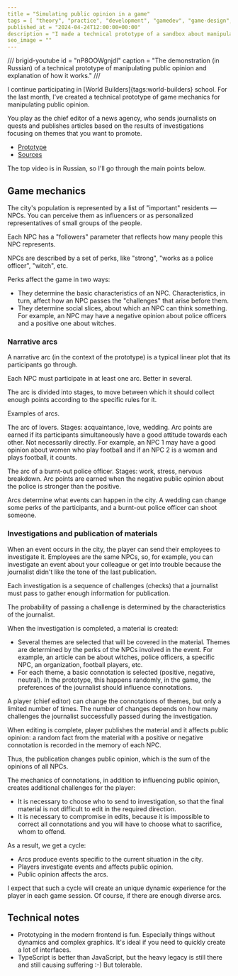 ```yaml
---
title = "Simulating public opinion in a game"
tags = [ "theory", "practice", "development", "gamedev", "game-design", "open-source", "procedural-content-generation", "world-builders"]
published_at = "2024-04-24T12:00:00+00:00"
description = "I made a technical prototype of a sandbox about manipulating public opinion. A video and sources explain how it works."
seo_image = ""
---
```


/// brigid-youtube
id = "nP8OOWgnjdI"
caption = "The demonstration (in Russian) of a technical prototype of manipulating public opinion and explanation of how it works."
///

I continue participating in [World Builders]{tags:world-builders} school. For the last month, I've created a technical prototype of game mechanics for manipulating public opinion.

You play as the chief editor of a news agency, who sends journalists on quests and publishes articles based on the results of investigations focusing on themes that you want to promote.

- [Prototype](https://tiendil.github.io/world-builders-2023/technical-prototype/dist/)
- [Sources](https://github.com/Tiendil/world-builders-2023/tree/main/technical-prototype)

The top video is in Russian, so I'll go through the main points below.

<!-- more -->

## Game mechanics

The city's population is represented by a list of "important" residents — NPCs. You can perceive them as influencers or as personalized representatives of small groups of the people.

Each NPC has a "followers" parameter that reflects how many people this NPC represents.

NPCs are described by a set of perks, like "strong", "works as a police officer", "witch", etc.

Perks affect the game in two ways:

- They determine the basic characteristics of an NPC. Characteristics, in turn, affect how an NPC passes the "challenges" that arise before them.
- They determine social slices, about which an NPC can think something. For example, an NPC may have a negative opinion about police officers and a positive one about witches.

### Narrative arcs

A narrative arc (in the context of the prototype) is a typical linear plot that its participants go through.

Each NPC must participate in at least one arc. Better in several.

The arc is divided into stages, to move between which it should collect enough points according to the specific rules for it.

Examples of arcs.

The arc of lovers. Stages: acquaintance, love, wedding. Arc points are earned if its participants simultaneously have a good attitude towards each other. Not necessarily directly. For example, an NPC 1 may have a good opinion about women who play football and if an NPC 2 is a woman and plays football, it counts.

The arc of a burnt-out police officer. Stages: work, stress, nervous breakdown. Arc points are earned when the negative public opinion about the police is stronger than the positive.

Arcs determine what events can happen in the city. A wedding can change some perks of the participants, and a burnt-out police officer can shoot someone.

### Investigations and publication of materials

When an event occurs in the city, the player can send their employees to investigate it. Employees are the same NPCs, so, for example, you can investigate an event about your colleague or get into trouble because the journalist didn't like the tone of the last publication.

Each investigation is a sequence of challenges (checks) that a journalist must pass to gather enough information for publication.

The probability of passing a challenge is determined by the characteristics of the journalist.

When the investigation is completed, a material is created:

- Several themes are selected that will be covered in the material. Themes are determined by the perks of the NPCs involved in the event. For example, an article can be about witches, police officers, a specific NPC, an organization, football players, etc.
- For each theme, a basic connotation is selected (positive, negative, neutral). In the prototype, this happens randomly, in the game, the preferences of the journalist should influence connotations.

A player (chief editor) can change the connotations of themes, but only a limited number of times. The number of changes depends on how many challenges the journalist successfully passed during the investigation.

When editing is complete, player publishes the material and it affects public opinion: a random fact from the material with a positive or negative connotation is recorded in the memory of each NPC.

Thus, the publication changes public opinion, which is the sum of the opinions of all NPCs.

The mechanics of connotations, in addition to influencing public opinion, creates additional challenges for the player:

- It is necessary to choose who to send to investigation, so that the final material is not difficult to edit in the required direction.
- It is necessary to compromise in edits, because it is impossible to correct all connotations and you will have to choose what to sacrifice, whom to offend.

As a result, we get a cycle:

- Arcs produce events specific to the current situation in the city.
- Players investigate events and affects public opinion.
- Public opinion affects the arcs.

I expect that such a cycle will create an unique dynamic experience for the player in each game session. Of course, if there are enough diverse arcs.

## Technical notes

- Prototyping in the modern frontend is fun. Especially things without dynamics and complex graphics. It's ideal if you need to quickly create a lot of interfaces.
- TypeScript is better than JavaScript, but the heavy legacy is still there and still causing suffering :-) But tolerable.
